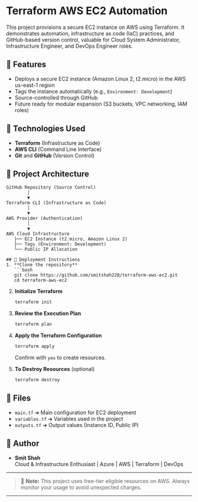# Terraform AWS EC2 Automation

This project provisions a secure EC2 instance on AWS using Terraform.
It demonstrates automation, infrastructure as code (IaC) practices, and GitHub-based version control, valuable for Cloud System Administrator, Infrastructure Engineer, and DevOps Engineer roles.

## 🔹 Features
- Deploys a secure EC2 instance (Amazon Linux 2, t2.micro) in the AWS us-east-1 region
- Tags the instance automatically (e.g., `Environment: Development`)
- Source-controlled through GitHub
- Future ready for modular expansion (S3 buckets, VPC networking, IAM roles)

## 🔹 Technologies Used
- **Terraform** (Infrastructure as Code)
- **AWS CLI** (Command Line Interface)
- **Git** and **GitHub** (Version Control)

## 🔹 Project Architecture

```plaintext
GitHub Repository (Source Control)
        │
        ▼
Terraform CLI (Infrastructure as Code)
        │
        ▼
AWS Provider (Authentication)
        │
        ▼
AWS Cloud Infrastructure
   ├── EC2 Instance (t2.micro, Amazon Linux 2)
   ├── Tags (Environment: Development)
   └── Public IP Allocation

## 🔹 Deployment Instructions
1. **Clone the repository**
   ```bash
   git clone https://github.com/smitshah228/terraform-aws-ec2.git
   cd terraform-aws-ec2
   ```

2. **Initialize Terraform**
   ```bash
   terraform init
   ```

3. **Review the Execution Plan**
   ```bash
   terraform plan
   ```

4. **Apply the Terraform Configuration**
   ```bash
   terraform apply
   ```
   Confirm with `yes` to create resources.

5. **To Destroy Resources** (optional)
   ```bash
   terraform destroy
   ```

## 🔹 Files
- `main.tf` ➔ Main configuration for EC2 deployment
- `variables.tf` ➔ Variables used in the project
- `outputs.tf` ➔ Output values (Instance ID, Public IP)

## 🔹 Author
- **Smit Shah**  
  Cloud & Infrastructure Enthusiast | Azure | AWS | Terraform | DevOps

---

> 🚀 **Note:** This project uses free-tier eligible resources on AWS. Always monitor your usage to avoid unexpected charges.

---


